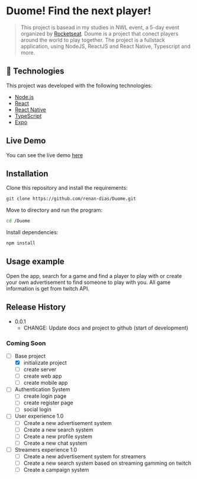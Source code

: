 # Duome! Find the next player!
> This project is basead in my studies in NWL event, a 5-day event organized by [Rocketseat](https://rocketseat.com.br/). Doume is a project that conect players around the world to play together. The project is a fullstack application, using NodeJS, ReactJS and React Native, Typescript and more.

## :rocket: Technologies
This project was developed with the following technologies:
- [Node.js](https://nodejs.org/en/)
- [React](https://reactjs.org)
- [React Native](https://facebook.github.io/react-native/)
- [TypeScript](https://www.typescriptlang.org/)
- [Expo](https://expo.io/)

## Live Demo
You can see the live demo [here](https://duome.vercel.app/)

## Installation

Clone this repository and install the requirements:

```sh
git clone https://github.com/renan-dias/Duome.git
```

Move to directory and run the program:

```sh
cd /Duome
```

Install dependencies:

```sh
npm install
```

## Usage example

Open the app, search for a game and find a player to play with or create your own advertisement to find someone to play with you. All game information is get from twitch API. 

## Release History

* 0.0.1
    * CHANGE: Update docs and project to github (start of development)

### Coming Soon

 - [ ] Base project
    - [x] initializate project
    - [ ] create server
    - [ ] create web app
    - [ ] create mobile app    
 - [ ] Authentication System
    - [ ] create login page
    - [ ] create register page
    - [ ] social login
 - [ ] User experience 1.0
    - [ ] Create a new advertisement system
    - [ ] Create a new search system
    - [ ] Create a new profile system
    - [ ] Create a new chat system
 - [ ] Streamers experience 1.0
    - [ ] Create a new advertisement system for streamers
    - [ ] Create a new search system based on streaming gamming on twitch
    - [ ] Create a campaign system
